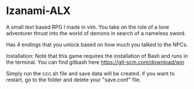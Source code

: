# Izanami-ALX

A small text based RPG I made in vim. You take on the role of  a lone adventurer thrust into the world of demons in search of a nameless sword.  

Has 4 endings that you unlock based on how much you talked to the NPCs.

Installation:
Note that this game requires the installation of Bash and runs in the terminal. You can find gitbash here https://git-scm.com/download/win

Simply run the ccc.sh file and save data will be created. if you want to restart, go to the folder and delete your "save.conf" file.



